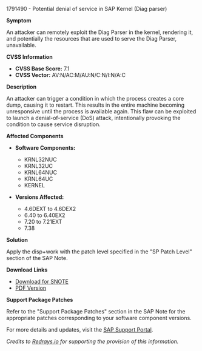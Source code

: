1791490 - Potential denial of service in SAP Kernel (Diag parser)

**Symptom**

An attacker can remotely exploit the Diag Parser in the kernel, rendering it, and potentially the resources that are used to serve the Diag Parser, unavailable.

**CVSS Information**

- **CVSS Base Score:** 7.1
- **CVSS Vector:** AV:N/AC:M/AU:N/C:N/I:N/A:C

**Description**

An attacker can trigger a condition in which the process creates a core dump, causing it to restart. This results in the entire machine becoming unresponsive until the process is available again. This flaw can be exploited to launch a denial-of-service (DoS) attack, intentionally provoking the condition to cause service disruption.

**Affected Components**

- **Software Components:**
  - KRNL32NUC
  - KRNL32UC
  - KRNL64NUC
  - KRNL64UC
  - KERNEL

- **Versions Affected:**
  - 4.6DEXT to 4.6DEX2
  - 6.40 to 6.40EX2
  - 7.20 to 7.21EXT
  - 7.38

**Solution**

Apply the disp+work with the patch level specified in the "SP Patch Level" section of the SAP Note.

**Download Links**

- [Download for SNOTE](https://notesdownloads.sap.com/note/0040000017560602017)
- [PDF Version](https://userapps.support.sap.com/sap/support/sfm/notes/print/0001791490?language=en-US&token=056D74671151E27338C06E4856AB4BBF)

**Support Package Patches**

Refer to the "Support Package Patches" section in the SAP Note for the appropriate patches corresponding to your software component versions.

For more details and updates, visit the [SAP Support Portal](https://me.sap.com/).

*Credits to [Redrays.io](https://redrays.io) for supporting the provision of this information.*